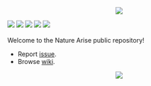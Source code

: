 <p align="center">
  <img src="https://cdn.modrinth.com/data/sBj82FD9/images/e4b99bc6ca1733e8449d4e76f6711f2ae3587f86.png">
</p>

[![](https://img.shields.io/curseforge/dt/639540?style=for-the-badge&logo=curseforge&color=F16436&logoSize=auto)](https://www.curseforge.com/minecraft/mc-mods/nature-arise)
[![](https://img.shields.io/modrinth/dt/sBj82FD9?style=for-the-badge&logo=modrinth&color=00AF5C&logoSize=auto)](https://modrinth.com/mod/nature-arise)
[![](https://img.shields.io/badge/Discord-grey?style=for-the-badge&logo=discord&logoSize=auto)](https://discord.gg/qSwbXMVh6e)
[![](https://img.shields.io/badge/wiki-grey?style=for-the-badge&logo=github&logoSize=auto)](https://github.com/DavidGmc18/Nature_Arise_PUBLIC/wiki)
[![](https://img.shields.io/badge/report_issue-grey?style=for-the-badge&logo=github&logoSize=auto)](https://github.com/DavidGmc18/Nature_Arise_PUBLIC/issues)
<br>
<br>
Welcome to the Nature Arise public repository!
* Report [issue](https://github.com/DavidGmc18/Nature_Arise_PUBLIC/issues).
* Browse [wiki](https://github.com/DavidGmc18/Nature_Arise_PUBLIC/wiki).

<p align="center">
  <a href="https://billing.kinetichosting.net/aff.php?aff=151">
    <img src="https://cdn.modrinth.com/data/sBj82FD9/images/c648a735c74de59b092e9c557b8accee031252f4.png">
  </a>
</p>
